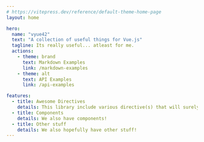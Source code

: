 ```yaml
---
# https://vitepress.dev/reference/default-theme-home-page
layout: home

hero:
  name: "vyue42"
  text: "A collection of useful things for Vue.js"
  tagline: Its really useful... atleast for me.
  actions:
    - theme: brand
      text: Markdown Examples
      link: /markdown-examples
    - theme: alt
      text: API Examples
      link: /api-examples

features:
  - title: Awesome Directives
    details: This library include various directive(s) that will surely make your life easier! <br>(atleast for me they did.)
  - title: Components
    details: We also have components!
  - title: Other stuff
    details: We also hopefully have other stuff!
---
```


